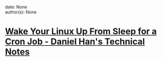 
date: None  
author(s): None  

# [Wake Your Linux Up From Sleep for a Cron Job - Daniel Han's Technical Notes](https://sites.google.com/site/xiangyangsite/home/technical-tips/linux-unix/common-tips/wake-your-linux-up-from-sleep-for-a-cron-job)



